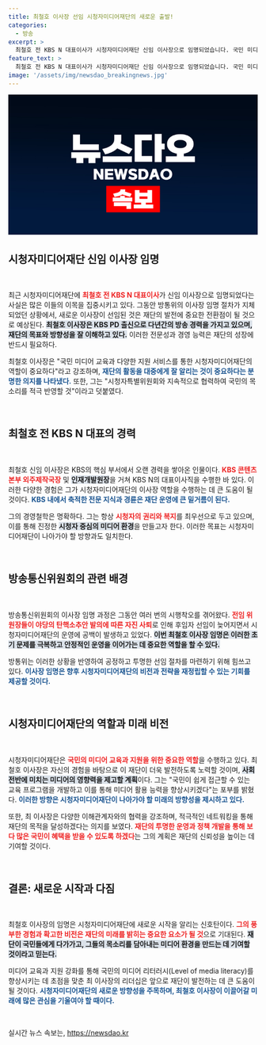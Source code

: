 ```yaml
---
title: 최철호 이사장 선임 시청자미디어재단의 새로운 출발!
categories:
  - 방송
excerpt: >
  최철호 전 KBS N 대표이사가 시청자미디어재단 신임 이사장으로 임명되었습니다. 국민 미디어 교육을 강화하겠다는 그의 포부가 기대를 모으고 있습니다.
feature_text: >
  최철호 전 KBS N 대표이사가 시청자미디어재단 신임 이사장으로 임명되었습니다. 국민 미디어 교육을 강화하겠다는 그의 포부가 기대를 모으고 있습니다.
image: '/assets/img/newsdao_breakingnews.jpg'
---
```


<p><img src="/assets/img/newsdao_breakingnews.jpg" alt="flaretime 속보" /></p>

<h2 data-ke-size="size26">시청자미디어재단 신임 이사장 임명</h2>

<p data-ke-size="size16">&nbsp;</p>

<p>최근 시청자미디어재단에 <b><span style="color: #ee2323;">최철호 전 KBS N 대표이사</span></b>가 신임 이사장으로 임명되었다는 사실은 많은 이들의 이목을 집중시키고 있다. 그동안 방통위의 이사장 임명 절차가 지체되었던 상황에서, 새로운 이사장이 선임된 것은 재단의 발전에 중요한 전환점이 될 것으로 예상된다. <b><span style="background-color: #21538527;">최철호 이사장은 KBS PD 출신으로 다년간의 방송 경력을 가지고 있으며, 재단의 목표와 방향성을 잘 이해하고 있다.</span></b> 이러한 전문성과 경영 능력은 재단의 성장에 반드시 필요하다.</p>

<p>최철호 이사장은 "국민 미디어 교육과 다양한 지원 서비스를 통한 시청자미디어재단의 역할이 중요하다"라고 강조하며, <b><span style="color: #1a5490;">재단의 활동을 대중에게 잘 알리는 것이 중요하다는 분명한 의지를 나타냈다.</span></b> 또한, 그는 "시청자특별위원회와 지속적으로 협력하여 국민의 목소리를 적극 반영할 것"이라고 덧붙였다.</p>

<p data-ke-size="size16">&nbsp;</p>

<h2 data-ke-size="size26">최철호 전 KBS N 대표의 경력</h2>

<p data-ke-size="size16">&nbsp;</p>

<p>최철호 신임 이사장은 KBS의 핵심 부서에서 오랜 경력을 쌓아온 인물이다. <b><span style="color: #ee2323;">KBS 콘텐츠본부 외주제작국장</span></b> 및 <b><span style="background-color: #21538527;">인재개발원장</span></b>을 거쳐 KBS N의 대표이사직을 수행한 바 있다. 이러한 다양한 경험은 그가 시청자미디어재단의 이사장 역할을 수행하는 데 큰 도움이 될 것이다. <b><span style="color: #1a5490;">KBS 내에서 축적한 전문 지식과 경륜은 재단 운영에 큰 밑거름이 된다.</span></b></p>

<p>그의 경영철학은 명확하다. 그는 항상 <b><span style="color: #ee2323;">시청자의 권리와 복지</span></b>를 최우선으로 두고 있으며, 이를 통해 진정한 <b><span style="background-color: #21538527;">시청자 중심의 미디어 환경</span></b>을 만들고자 한다. 이러한 목표는 시청자미디어재단이 나아가야 할 방향과도 일치한다.</p>

<p data-ke-size="size16">&nbsp;</p>

<h2 data-ke-size="size26">방송통신위원회의 관련 배경</h2>

<p data-ke-size="size16">&nbsp;</p>

<p>방송통신위원회의 이사장 임명 과정은 그동안 여러 번의 시행착오를 겪어왔다. <b><span style="color: #ee2323;">전임 위원장들이 야당의 탄핵소추안 발의에 따른 자진 사퇴</span></b>로 인해 후임자 선임이 늦어지면서 시청자미디어재단의 운영에 공백이 발생하고 있었다. <b><span style="background-color: #21538527;">이번 최철호 이사장 임명은 이러한 초기 문제를 극복하고 안정적인 운영을 이어가는 데 중요한 역할을 할 수 있다.</span></b> </p>

<p>방통위는 이러한 상황을 반영하여 공정하고 투명한 선임 절차를 마련하기 위해 힘쓰고 있다. <b><span style="color: #1a5490;">이사장 임명은 향후 시청자미디어재단의 비전과 전략을 재정립할 수 있는 기회를 제공할 것이다.</span></b></p>

<p data-ke-size="size16">&nbsp;</p>

<h2 data-ke-size="size26">시청자미디어재단의 역할과 미래 비전</h2>

<p data-ke-size="size16">&nbsp;</p>

<p>시청자미디어재단은 <b><span style="color: #ee2323;">국민의 미디어 교육과 지원을 위한 중요한 역할</span></b>을 수행하고 있다. 최철호 이사장은 자신의 경험을 바탕으로 이 재단이 더욱 발전하도록 노력할 것이며, <b><span style="background-color: #21538527;">사회 전반에 미치는 미디어의 영향력을 제고할 계획</span></b>이다. 그는 "국민이 쉽게 접근할 수 있는 교육 프로그램을 개발하고 이를 통해 미디어 활용 능력을 향상시키겠다"는 포부를 밝혔다. <b><span style="color: #1a5490;">이러한 방향은 시청자미디어재단이 나아가야 할 미래의 방향성을 제시하고 있다.</span></b></p>

<p>또한, 최 이사장은 다양한 이해관계자와의 협력을 강조하며, 적극적인 네트워킹을 통해 재단의 목적을 달성하겠다는 의지를 보였다. <b><span style="color: #ee2323;">재단의 투명한 운영과 정책 개발을 통해 보다 많은 국민이 혜택을 받을 수 있도록 하겠다</span></b>는 그의 계획은 재단의 신뢰성을 높이는 데 기여할 것이다.</p>

<p data-ke-size="size16">&nbsp;</p>

<h2 data-ke-size="size26">결론: 새로운 시작과 다짐</h2>

<p data-ke-size="size16">&nbsp;</p>

<p>최철호 이사장의 임명은 시청자미디어재단에 새로운 시작을 알리는 신호탄이다. <b><span style="color: #ee2323;">그의 풍부한 경험과 확고한 비전은 재단의 미래를 밝히는 중요한 요소가 될 것</span></b>으로 기대된다. <b><span style="background-color: #21538527;">재단이 국민들에게 다가가고, 그들의 목소리를 담아내는 미디어 환경을 만드는 데 기여할 것이라고 믿는다.</span></b></p>

<p>미디어 교육과 지원 강화를 통해 국민의 미디어 리터러시(Level of media literacy)를 향상시키는 데 초점을 맞춘 최 이사장의 리더십은 앞으로 재단이 발전하는 데 큰 도움이 될 것이다. <b><span style="color: #1a5490;">시청자미디어재단의 새로운 방향성을 주목하며, 최철호 이사장이 이끌어갈 미래에 많은 관심을 기울여야 할 때이다.</span></b></p>

<p data-ke-size="size16">&nbsp;</p>
실시간 뉴스 속보는, <a href="https://newsdao.kr" rel="dofollow">https://newsdao.kr</a>


